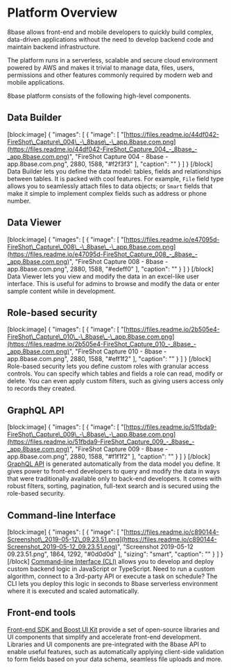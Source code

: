 # Platform Overview

8base allows front-end and mobile developers to quickly build complex, data-driven applications without the need to develop backend code and maintain backend infrastructure.

The platform runs in a serverless, scalable and secure cloud environment powered by AWS and makes it trivial to manage data, files, users, permissions and other features commonly required by modern web and mobile applications.

8base platform consists of the following high-level components.

## Data Builder

\[block:image\] { "images": \[ { "image": \[ "[https://files.readme.io/44df042-FireShot\_Capture\_004\_-\_8base\_-\_app.8base.com.png](https://files.readme.io/44df042-FireShot_Capture_004_-_8base_-_app.8base.com.png)", "FireShot Capture 004 - 8base - app.8base.com.png", 2880, 1588, "\#f2f3f3" \], "caption": "" } \] } \[/block\] Data Builder lets you define the data model: tables, fields and relationships between tables. It is packed with cool features. For example, `File` field type allows you to seamlessly attach files to data objects; or `Smart` fields that make it simple to implement complex fields such as address or phone number.

## Data Viewer

\[block:image\] { "images": \[ { "image": \[ "[https://files.readme.io/e47095d-FireShot\_Capture\_008\_-\_8base\_-\_app.8base.com.png](https://files.readme.io/e47095d-FireShot_Capture_008_-_8base_-_app.8base.com.png)", "FireShot Capture 008 - 8base - app.8base.com.png", 2880, 1588, "\#edeff0" \], "caption": "" } \] } \[/block\] Data Viewer lets you view and modify the data in an excel-like user interface. This is useful for admins to browse and modify the data or enter sample content while in development.

## Role-based security

\[block:image\] { "images": \[ { "image": \[ "[https://files.readme.io/2b505e4-FireShot\_Capture\_010\_-\_8base\_-\_app.8base.com.png](https://files.readme.io/2b505e4-FireShot_Capture_010_-_8base_-_app.8base.com.png)", "FireShot Capture 010 - 8base - app.8base.com.png", 2880, 1588, "\#eff1f2" \], "caption": "" } \] } \[/block\] Role-based security lets you define custom roles with granular access controls. You can specify which tables and fields a role can read, modify or delete. You can even apply custom filters, such as giving users access only to records they created.

## GraphQL API

\[block:image\] { "images": \[ { "image": \[ "[https://files.readme.io/51fbda9-FireShot\_Capture\_009\_-\_8base\_-\_app.8base.com.png](https://files.readme.io/51fbda9-FireShot_Capture_009_-_8base_-_app.8base.com.png)", "FireShot Capture 009 - 8base - app.8base.com.png", 2880, 1588, "\#f1f1f2" \], "caption": "" } \] } \[/block\] [GraphQL API](https://docs.8base.com/docs/api) is generated automatically from the data model you define. It gives power to front-end developers to query and modify the data in ways that were traditionally available only to back-end developers. It comes with robust filters, sorting, pagination, full-text search and is secured using the role-based security.

## Command-line Interface

\[block:image\] { "images": \[ { "image": \[ "[https://files.readme.io/c890144-Screenshot\_2019-05-12\_09.23.51.png](https://files.readme.io/c890144-Screenshot_2019-05-12_09.23.51.png)", "Screenshot 2019-05-12 09.23.51.png", 1864, 1292, "\#0d0d0d" \], "sizing": "smart", "caption": "" } \] } \[/block\] [Command-line Interface \(CLI\)](https://docs.8base.com/docs/cli-install) allows you to develop and deploy custom backend logic in JavaScript or TypeScript. Need to run a custom algorithm, connect to a 3rd-party API or execute a task on schedule? The CLI lets you deploy this logic in seconds to 8base serverless environment where it is executed and scaled automatically.

## Front-end tools

[Front-end SDK and Boost UI Kit](https://docs.8base.com/docs/overview-sdk) provide a set of open-source libraries and UI components that simplify and accelerate front-end development. Libraries and UI components are pre-integrated with the 8base API to enable useful features, such as automatically applying client-side validation to form fields based on your data schema, seamless file uploads and more.

